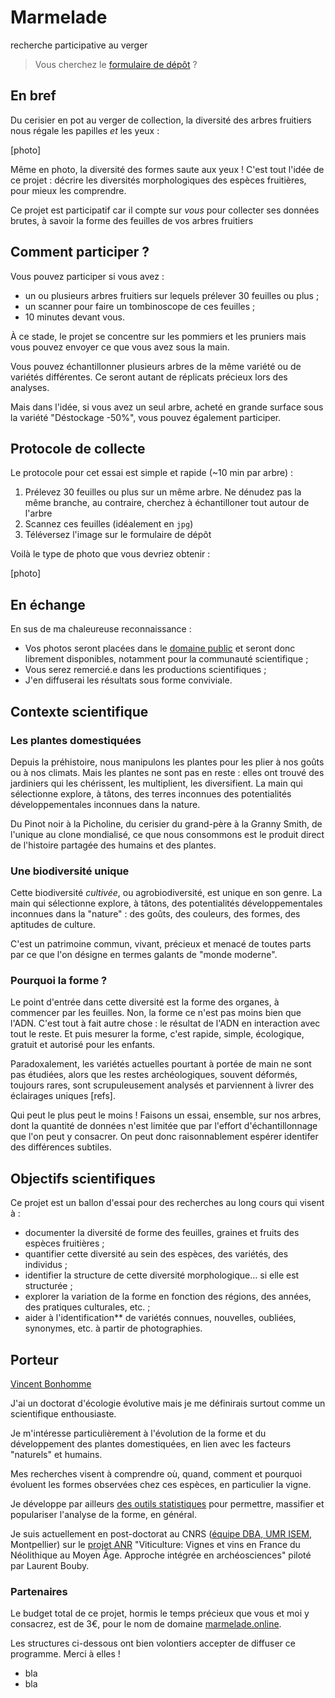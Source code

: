# Marmelade
recherche participative au verger
> Vous cherchez le [formulaire de dépôt]() ?

## En bref
Du cerisier en pot au verger de collection, la diversité des arbres fruitiers nous régale les papilles _et_ les yeux :

[photo]


Même en photo, la diversité des formes saute aux yeux ! C'est tout l'idée de ce projet : décrire les diversités morphologiques des espèces fruitières, pour mieux les comprendre.

Ce projet est participatif car il compte sur _vous_ pour collecter ses données brutes, à savoir la forme des feuilles de vos arbres fruitiers

## Comment participer ?
Vous pouvez participer si vous avez :

* un ou plusieurs arbres fruitiers sur lequels prélever 30 feuilles ou plus ;
* un scanner pour faire un tombinoscope de ces feuilles ;
* 10 minutes devant vous.

À ce stade, le projet se concentre sur les pommiers et les pruniers mais vous pouvez envoyer ce que vous avez sous la main.

Vous pouvez échantillonner plusieurs arbres de la même variété ou de variétés différentes. Ce seront autant de réplicats précieux lors des analyses.

Mais dans l'idée, si vous avez un seul arbre, acheté en grande surface sous la variété "Déstockage -50%", vous pouvez également participer.

## Protocole de collecte
Le protocole pour cet essai est simple et rapide (~10 min par arbre) :

1. Prélevez 30 feuilles ou plus sur un même arbre. Ne dénudez pas la même branche, au contraire, cherchez à échantilloner tout autour de l'arbre
2. Scannez ces feuilles (idéalement en `jpg`)
3. Téléversez l'image sur le formulaire de dépôt

Voilà le type de photo que vous devriez obtenir :

[photo]

## En échange
En sus de ma chaleureuse reconnaissance :

* Vos photos seront placées dans le [domaine public](https://creativecommons.org/publicdomain/zero/1.0/deed.fr) et seront donc librement disponibles, notamment pour la communauté scientifique ;
* Vous serez remercié.e dans les productions scientifiques ;
* J'en diffuserai les résultats sous forme conviviale.

## Contexte scientifique

### Les plantes domestiquées
Depuis la préhistoire, nous manipulons les plantes pour les plier à nos goûts ou à nos climats. Mais les plantes ne sont pas en reste : elles ont trouvé des jardiniers qui les chérissent, les multiplient, les diversifient. La main qui sélectionne explore, à tâtons, des terres inconnues des potentialités développementales inconnues dans la nature.

Du Pinot noir à la Picholine, du cerisier du grand-père à la Granny Smith, de l'unique au clone mondialisé, ce que nous consommons est le produit direct de l'histoire partagée des humains et des plantes. 

### Une biodiversité unique
Cette biodiversité _cultivée_, ou agrobiodiversité, est unique en son genre. La main qui sélectionne explore, à tâtons, des potentialités développementales inconnues dans la "nature" : des goûts, des couleurs, des formes, des aptitudes de culture.

C'est un patrimoine commun, vivant, précieux et menacé de toutes parts par ce que l'on désigne en termes galants de "monde moderne".

### Pourquoi la forme ?
Le point d'entrée dans cette diversité est la forme des organes, à commencer par les feuilles. Non, la forme ce n'est pas moins bien que l'ADN. C'est tout à fait autre chose : le résultat de l'ADN en interaction avec tout le reste. Et puis mesurer la forme, c'est rapide, simple, écologique, gratuit et autorisé pour les enfants.

Paradoxalement, les variétés actuelles pourtant à portée de main ne sont pas étudiées, alors que les restes archéologiques, souvent déformés, toujours rares, sont scrupuleusement analysés et parviennent à livrer des éclairages uniques [refs].

Qui peut le plus peut le moins ! Faisons un essai, ensemble, sur nos arbres, dont la quantité de données n'est limitée que par l'effort d'échantillonnage que l'on peut y consacrer. On peut donc raisonnablement espérer identifer des différences subtiles.

## Objectifs scientifiques
Ce projet est un ballon d'essai pour des recherches au long cours qui visent à :

 - documenter la diversité de forme des feuilles, graines et fruits des espèces fruitières ;
 - quantifier cette diversité au sein des espèces, des variétés, des individus ;
 - identifier la structure de cette diversité morphologique... si elle est structurée ;
 - explorer la variation de la forme en fonction des régions, des années, des pratiques culturales, etc. ;
 - aider à l'identification** de variétés connues, nouvelles, oubliées, synonymes, etc. à partir de photographies.
 
## Porteur
[Vincent Bonhomme](http://www.vincentbonhomme.fr)

J'ai un doctorat d'écologie évolutive mais je me définirais surtout comme un scientifique enthousiaste. 

Je m'intéresse particulièrement à l'évolution de la forme et du développement des plantes domestiquées, en lien avec les facteurs "naturels" et humains.

Mes recherches visent à comprendre où, quand, comment et pourquoi évoluent les formes observées chez ces espèces, en particulier la vigne. 

Je développe par ailleurs [des outils statistiques](http://momx.github.io) pour permettre, massifier et populariser l'analyse de la forme, en général.

Je suis actuellement en post-doctorat au CNRS ([équipe DBA, UMR ISEM](http://www.isem.univ-montp2.fr/fr/equipes/dynamique-de-la-biodiversite-anthropoecologie-index/), Montpellier) sur le [projet ANR](https://anr.fr/Projet-ANR-16-CE27-0013)  "Viticulture: Vignes et vins en France du Néolithique au Moyen Âge. Approche intégrée en archéosciences" piloté par Laurent Bouby.

### Partenaires
Le budget total de ce projet, hormis le temps précieux que vous et moi y consacrez, est de 3€, pour le nom de domaine [marmelade.online]().

Les structures ci-dessous ont bien volontiers accepter de diffuser ce programme. Merci à elles !

* bla
* bla
